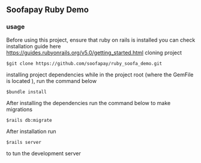 ## Soofapay Ruby Demo
### usage
Before using this project, ensure that ruby on rails is installed
you can check installation guide here https://guides.rubyonrails.org/v5.0/getting_started.html
cloning project
```
$git clone https://github.com/soofapay/ruby_soofa_demo.git 
```
installing project dependencies
while in the project root (where the GemFile is located ), run the command below
```
$bundle install
```
After installing the dependencies 
run the command below to make migrations 
```
$rails db:migrate 
```
After installation run
```
$rails server
```
to tun the development server 



